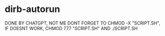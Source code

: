 # dirb-autorun

DONE BY CHATGPT, NOT ME
DONT FORGET TO CHMOD -X "SCRIPT.SH", IF DOESNT WORK, CHMOD 777 "SCRIPT.SH" AND ./SCRIPT.SH
